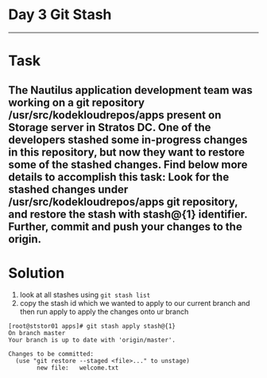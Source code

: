 # Day 3 Git Stash
---
# Task
The Nautilus application development team was working on a git repository /usr/src/kodekloudrepos/apps present on Storage server in Stratos DC. One of the developers stashed some in-progress changes in this repository, but now they want to restore some of the stashed changes. Find below more details to accomplish this task:
Look for the stashed changes under /usr/src/kodekloudrepos/apps git repository, and restore the stash with stash@{1} identifier. Further, commit and push your changes to the origin.
---
# Solution
1. look at all stashes using `git stash list`
2. copy the stash id which we wanted to apply to our current branch and then run apply to apply the changes onto ur branch

```
[root@ststor01 apps]# git stash apply stash@{1}
On branch master
Your branch is up to date with 'origin/master'.

Changes to be committed:
  (use "git restore --staged <file>..." to unstage)
        new file:   welcome.txt
```
